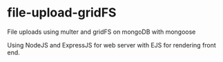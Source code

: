 # file-upload-gridFS
File uploads using multer and gridFS on mongoDB with mongoose

Using NodeJS and ExpressJS for web server with EJS for rendering front end.

